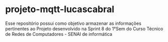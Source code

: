 # projeto-mqtt-lucascabral
Esse repositório possui como objetivo armazenar as informações pertinentes ao Projeto desenvolvido na Sprint 8 do 1°Sem do Curso Técnico de Redes de Computadores - SENAI de informática
